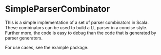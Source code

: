 # SimpleParserCombinator

This is a simple implementation of a set of parser combinators in Scala.
These combinators can be used to build a LL parser in a concise style.
Further more, the code is easy to debug than the code that is generated by parser generators.

For use cases, see the example package.
